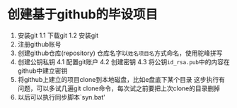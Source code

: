 # 创建基于github的毕设项目
1. 安装git
1.1 下载git
1.2 安装git
2. 注册github账号
3. 创建github仓库(repository)
仓库名字以`姓名项目名`方式命名，使用驼峰拼写
4. 创建公钥私钥
4.1 配置git账户
4.2 创建密钥
4.3 将公钥`id_rsa.pub`中的内容在github中建立密钥
5. 将github上建立的项目clone到本地磁盘，比如e盘底下某个目录
这步执行有问题，可以多试几遍git clone命令，每次试之前要把上次clone的目录删掉
6. 以后可以执行同步脚本`syn.bat'